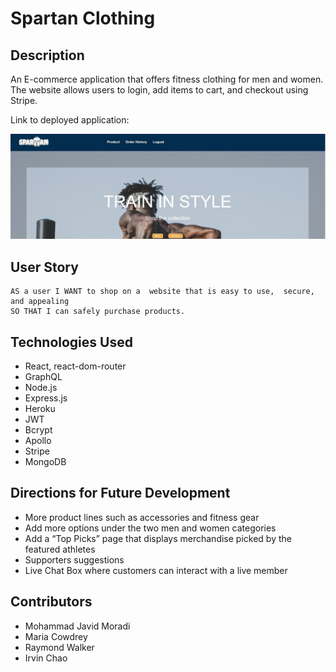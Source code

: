# Spartan Clothing

## Description
An E-commerce application that offers fitness clothing for men and women. The website allows users to login, add items to cart, and checkout using Stripe.

Link to deployed application:

![Spartan Clothing](Spartan.JPG)

## User Story
```
AS a user I WANT to shop on a  website that is easy to use,  secure,  and appealing 
SO THAT I can safely purchase products.

```

## Technologies Used
* React, react-dom-router				 
* GraphQL 
* Node.js
* Express.js 
* Heroku 
* JWT 
* Bcrypt	
* Apollo 	
* Stripe	
* MongoDB

## Directions for Future Development
* More product lines such as accessories and fitness gear
* Add more options under the two men and women categories
* Add a “Top Picks” page that  displays merchandise     picked by the featured athletes
* Supporters suggestions
* Live Chat Box where customers can interact with a live member


## Contributors
* Mohammad Javid Moradi
* Maria Cowdrey
* Raymond Walker
* Irvin Chao
